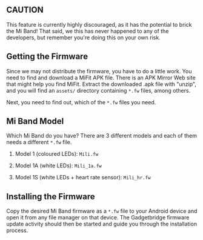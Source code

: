 ## CAUTION
This feature is currently highly discouraged, as it has the potential to brick the Mi Band! That said, we this has never happened to any of the developers, but remember you're doing this on your own risk.

## Getting the Firmware
Since we may not distribute the firmware, you have to do a little work. You need to find and download a MiFit APK file. There is an APK Mirror Web site that might help you find MiFit. Extract the downloaded .apk file with "unzip", and you will find an `assets/` directory containing `*.fw` files, among others.

Next, you need to find out, which of the `*.fw` files you need.

## Mi Band Model
Which Mi Band do you have? There are 3 different models and each of them needs a different `*.fw` file.

1. Model 1 (coloured LEDs): `Mili.fw`

2. Model 1A (white LEDs): `Mili_1a.fw`

3. Model 1S (white LEDs + heart rate sensor): `Mili_hr.fw`

## Installing the Firmware
Copy the desired Mi Band firmware as a `*.fw` file to your Android device and open it from any file manager on that device. The Gadgetbridge firmware update activity should then be started and guide you through the installation process.
